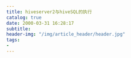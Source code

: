 ```yaml
---
title: hiveserver2与hiveSQL的执行
catalog: true
date: 2000-03-31 16:28:17
subtitle:
header-img: "/img/article_header/header.jpg"
tags:
- 
---
```

